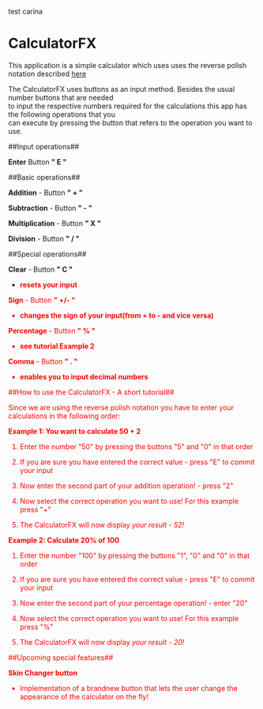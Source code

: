 test carina

# CalculatorFX

This application is a simple calculator which
uses uses the reverse polish notation described [here](https://de.wikipedia.org/wiki/Umgekehrte_polnische_Notation)

The CalculatorFX uses buttons as an input method. Besides the usual number buttons that are needed<br>
to input the respective numbers required for the calculations this app has the following operations that you<br>
can execute by pressing the button that refers to the operation you want to use.

##Input operations##


**Enter**         Button **" E "**

##Basic operations##


**Addition** -         Button **" + "**

**Subtraction** -      Button **" - "**

**Multiplication** -   Button **" X "**

**Division** -         Button **" / "**



##Special operations##

**Clear** -         Button **" C "**
- **<font color=red>resets your input</color>**

**Sign** -          Button **" +/- "**
- **<font color=red>changes the sign of your input(from + to - and vice versa)</color>**

**Percentage** -    Button **" % "**
- **<font color=red>see tutorial Example 2</color>**

**Comma** -         Button **" . "**
- **<font color=red>enables you to input decimal numbers</color>**


##How to use the CalculatorFX - A short tutorial##

Since we are using the reverse polish notation you have to enter your calculations in the following order:

**Example 1: You want to calculate 50 + 2**

1) Enter the number "50" by pressing the buttons "5" and "0" in that order

2) If you are sure you have entered the correct value - press "E" to commit your input

3) Now enter the second part of your addition operation! - press "2"

4) Now select the correct operation you want to use! For this example press "+"

5) The CalculatorFX will now display *your result - 52!*


**Example 2: Calculate 20% of 100**

1) Enter the number "100" by pressing the buttons "1", "0" and "0" in that order

2) If you are sure you have entered the correct value - press "E" to commit your input

3) Now enter the second part of your percentage operation! - enter "20"

4) Now select the correct operation you want to use! For this example press "%"

5) The CalculatorFX will now display *your result - 20!*


##Upcoming special features##

**<font color=red>Skin Changer button</color>**
 - Implementation of a brandnew button that lets the user change the appearance of the calculator on the fly!
 
 






